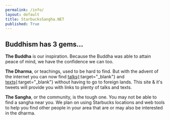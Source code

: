 ```yaml
---
permalink: /info/
layout: default
title: StarbucksSangha.NET
published: True
---
```

## Buddhism has 3 gems...

<b>The Buddha</b> is our inspiration. Because the Buddha was able to attain peace of mind, we have the confidence we can too.

<b>The Dharma</b>, or teachings, used to be hard to find. But with the advent of the internet you can now find [talks](https://www.dhammatalks.org/mp3_collections_index.html){:target="_blank"} and [texts](https://www.dhammatalks.org/suttas/index.html){:target="_blank"} without having to go to foreign lands. This site & it's tweets will provide you with links to plenty of talks and texts.

<b>The Sangha</b>, or the community, is the tough one. You may not be able to find a sangha near you. We plan on using Starbucks locations and web tools to help you find other people in your area that are or may also be interested in the dharma.

<!--
More to come...

<div style="float; margin-bottom:25px;"></div>
<center><font size="-1">DRAFT ONLY - edited - thursday 9/6 </font></center>
-->
